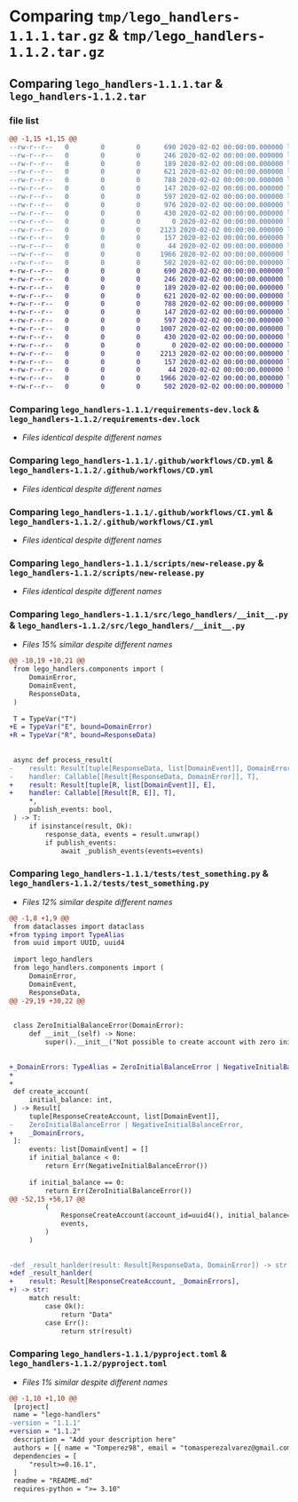 # Comparing `tmp/lego_handlers-1.1.1.tar.gz` & `tmp/lego_handlers-1.1.2.tar.gz`

## Comparing `lego_handlers-1.1.1.tar` & `lego_handlers-1.1.2.tar`

### file list

```diff
@@ -1,15 +1,15 @@
--rw-r--r--   0        0        0      690 2020-02-02 00:00:00.000000 lego_handlers-1.1.1/requirements-dev.lock
--rw-r--r--   0        0        0      246 2020-02-02 00:00:00.000000 lego_handlers-1.1.1/requirements.lock
--rw-r--r--   0        0        0      189 2020-02-02 00:00:00.000000 lego_handlers-1.1.1/.github/CODEOWNERS
--rw-r--r--   0        0        0      621 2020-02-02 00:00:00.000000 lego_handlers-1.1.1/.github/workflows/CD.yml
--rw-r--r--   0        0        0      788 2020-02-02 00:00:00.000000 lego_handlers-1.1.1/.github/workflows/CI.yml
--rw-r--r--   0        0        0      147 2020-02-02 00:00:00.000000 lego_handlers-1.1.1/.vscode/settings.json
--rw-r--r--   0        0        0      597 2020-02-02 00:00:00.000000 lego_handlers-1.1.1/scripts/new-release.py
--rw-r--r--   0        0        0      976 2020-02-02 00:00:00.000000 lego_handlers-1.1.1/src/lego_handlers/__init__.py
--rw-r--r--   0        0        0      430 2020-02-02 00:00:00.000000 lego_handlers-1.1.1/src/lego_handlers/components.py
--rw-r--r--   0        0        0        0 2020-02-02 00:00:00.000000 lego_handlers-1.1.1/src/lego_handlers/py.typed
--rw-r--r--   0        0        0     2123 2020-02-02 00:00:00.000000 lego_handlers-1.1.1/tests/test_something.py
--rw-r--r--   0        0        0      157 2020-02-02 00:00:00.000000 lego_handlers-1.1.1/.gitignore
--rw-r--r--   0        0        0       44 2020-02-02 00:00:00.000000 lego_handlers-1.1.1/README.md
--rw-r--r--   0        0        0     1966 2020-02-02 00:00:00.000000 lego_handlers-1.1.1/pyproject.toml
--rw-r--r--   0        0        0      502 2020-02-02 00:00:00.000000 lego_handlers-1.1.1/PKG-INFO
+-rw-r--r--   0        0        0      690 2020-02-02 00:00:00.000000 lego_handlers-1.1.2/requirements-dev.lock
+-rw-r--r--   0        0        0      246 2020-02-02 00:00:00.000000 lego_handlers-1.1.2/requirements.lock
+-rw-r--r--   0        0        0      189 2020-02-02 00:00:00.000000 lego_handlers-1.1.2/.github/CODEOWNERS
+-rw-r--r--   0        0        0      621 2020-02-02 00:00:00.000000 lego_handlers-1.1.2/.github/workflows/CD.yml
+-rw-r--r--   0        0        0      788 2020-02-02 00:00:00.000000 lego_handlers-1.1.2/.github/workflows/CI.yml
+-rw-r--r--   0        0        0      147 2020-02-02 00:00:00.000000 lego_handlers-1.1.2/.vscode/settings.json
+-rw-r--r--   0        0        0      597 2020-02-02 00:00:00.000000 lego_handlers-1.1.2/scripts/new-release.py
+-rw-r--r--   0        0        0     1007 2020-02-02 00:00:00.000000 lego_handlers-1.1.2/src/lego_handlers/__init__.py
+-rw-r--r--   0        0        0      430 2020-02-02 00:00:00.000000 lego_handlers-1.1.2/src/lego_handlers/components.py
+-rw-r--r--   0        0        0        0 2020-02-02 00:00:00.000000 lego_handlers-1.1.2/src/lego_handlers/py.typed
+-rw-r--r--   0        0        0     2213 2020-02-02 00:00:00.000000 lego_handlers-1.1.2/tests/test_something.py
+-rw-r--r--   0        0        0      157 2020-02-02 00:00:00.000000 lego_handlers-1.1.2/.gitignore
+-rw-r--r--   0        0        0       44 2020-02-02 00:00:00.000000 lego_handlers-1.1.2/README.md
+-rw-r--r--   0        0        0     1966 2020-02-02 00:00:00.000000 lego_handlers-1.1.2/pyproject.toml
+-rw-r--r--   0        0        0      502 2020-02-02 00:00:00.000000 lego_handlers-1.1.2/PKG-INFO
```

### Comparing `lego_handlers-1.1.1/requirements-dev.lock` & `lego_handlers-1.1.2/requirements-dev.lock`

 * *Files identical despite different names*

### Comparing `lego_handlers-1.1.1/.github/workflows/CD.yml` & `lego_handlers-1.1.2/.github/workflows/CD.yml`

 * *Files identical despite different names*

### Comparing `lego_handlers-1.1.1/.github/workflows/CI.yml` & `lego_handlers-1.1.2/.github/workflows/CI.yml`

 * *Files identical despite different names*

### Comparing `lego_handlers-1.1.1/scripts/new-release.py` & `lego_handlers-1.1.2/scripts/new-release.py`

 * *Files identical despite different names*

### Comparing `lego_handlers-1.1.1/src/lego_handlers/__init__.py` & `lego_handlers-1.1.2/src/lego_handlers/__init__.py`

 * *Files 15% similar despite different names*

```diff
@@ -10,19 +10,21 @@
 from lego_handlers.components import (
     DomainError,
     DomainEvent,
     ResponseData,
 )
 
 T = TypeVar("T")
+E = TypeVar("E", bound=DomainError)
+R = TypeVar("R", bound=ResponseData)
 
 
 async def process_result(
-    result: Result[tuple[ResponseData, list[DomainEvent]], DomainError],
-    handler: Callable[[Result[ResponseData, DomainError]], T],
+    result: Result[tuple[R, list[DomainEvent]], E],
+    handler: Callable[[Result[R, E]], T],
     *,
     publish_events: bool,
 ) -> T:
     if isinstance(result, Ok):
         response_data, events = result.unwrap()
         if publish_events:
             await _publish_events(events=events)
```

### Comparing `lego_handlers-1.1.1/tests/test_something.py` & `lego_handlers-1.1.2/tests/test_something.py`

 * *Files 12% similar despite different names*

```diff
@@ -1,8 +1,9 @@
 from dataclasses import dataclass
+from typing import TypeAlias
 from uuid import UUID, uuid4
 
 import lego_handlers
 from lego_handlers.components import (
     DomainError,
     DomainEvent,
     ResponseData,
@@ -29,19 +30,22 @@
 
 
 class ZeroInitialBalanceError(DomainError):
     def __init__(self) -> None:
         super().__init__("Not possible to create account with zero initial balance.")
 
 
+_DomainErrors: TypeAlias = ZeroInitialBalanceError | NegativeInitialBalanceError
+
+
 def create_account(
     initial_balance: int,
 ) -> Result[
     tuple[ResponseCreateAccount, list[DomainEvent]],
-    ZeroInitialBalanceError | NegativeInitialBalanceError,
+    _DomainErrors,
 ]:
     events: list[DomainEvent] = []
     if initial_balance < 0:
         return Err(NegativeInitialBalanceError())
 
     if initial_balance == 0:
         return Err(ZeroInitialBalanceError())
@@ -52,15 +56,17 @@
         (
             ResponseCreateAccount(account_id=uuid4(), initial_balance=initial_balance),
             events,
         )
     )
 
 
-def _result_hanlder(result: Result[ResponseData, DomainError]) -> str:
+def _result_hanlder(
+    result: Result[ResponseCreateAccount, _DomainErrors],
+) -> str:
     match result:
         case Ok():
             return "Data"
         case Err():
             return str(result)
```

### Comparing `lego_handlers-1.1.1/pyproject.toml` & `lego_handlers-1.1.2/pyproject.toml`

 * *Files 1% similar despite different names*

```diff
@@ -1,10 +1,10 @@
 [project]
 name = "lego-handlers"
-version = "1.1.1"
+version = "1.1.2"
 description = "Add your description here"
 authors = [{ name = "Tomperez98", email = "tomasperezalvarez@gmail.com" }]
 dependencies = [
     "result>=0.16.1",
 ]
 readme = "README.md"
 requires-python = ">= 3.10"
```

